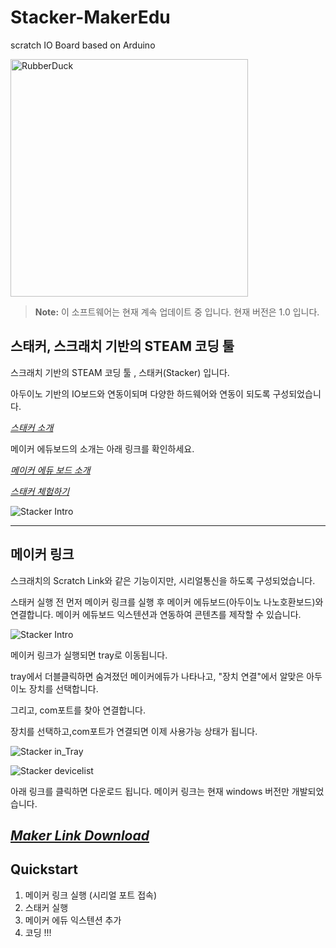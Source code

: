 # Stacker-MakerEdu
scratch IO Board based on Arduino

<img src="https://github.com/makezonefablab/Stacker-MakerEdu/blob/main/img/makeredu.png" width="380px" title="메이커 에듀 " alt="RubberDuck"></img><br/>

> **Note:** 이 소프트웨어는 현재 계속 업데이트 중 입니다. 현재 버전은 1.0 입니다.





## 스태커, 스크래치 기반의 STEAM 코딩 툴

스크래치 기반의 STEAM 코딩 툴 , 스태커(Stacker) 입니다.

아두이노 기반의 IO보드와 연동이되며 다양한 하드웨어와 연동이 되도록 구성되었습니다.

[*스태커 소개*](http://makezone.co.kr/blog/2021/01/01/%ec%8a%a4%ed%81%ac%eb%9e%98%ec%b9%98-%ea%b8%b0%eb%b0%98%ec%9d%98-sw-%ec%bd%94%eb%94%a9-%ed%88%b4-%ec%8a%a4%ed%83%9c%ec%bb%a4-stacker/)



메이커 에듀보드의 소개는 아래 링크를 확인하세요.

[*메이커 에듀 보드 소개*](http://makezone.co.kr/blog/2018/10/25/%eb%88%84%ea%b5%ac%eb%82%98-%ec%93%b0%eb%8a%94-%eb%a9%94%ec%9d%b4%ed%81%ac-%ec%97%90%eb%93%80make-edu-%eb%b3%b4%eb%93%9c/)



[*스태커 체험하기*](https://stacker.fun)

![Stacker Intro](https://github.com/makezonefablab/Stacker-MakerEdu/blob/main/img/stacker.png)  


---------------------------------------

## 메이커 링크

스크래치의 Scratch Link와 같은 기능이지만, 시리얼통신을 하도록 구성되었습니다.

스태커 실행 전 먼저 메이커 링크를 실행 후 메이커 에듀보드(아두이노 나노호환보드)와 연결합니다. 메이커 에듀보드 익스텐션과 연동하여 콘텐츠를 제작할 수 있습니다.

![Stacker Intro](https://github.com/makezonefablab/Stacker-MakerEdu/blob/main/img/makerlink.png)  


메이커 링크가 실행되면 tray로 이동됩니다.

tray에서 더블클릭하면 숨겨졌던 메이커에듀가 나타나고, "장치 연결"에서 알맞은 아두이노 장치를 선택합니다.

그리고, com포트를 찾아 연결합니다.

장치를 선택하고,com포트가 연결되면 이제 사용가능 상태가 됩니다.


![Stacker in_Tray](https://github.com/makezonefablab/Stacker-MakerEdu/blob/main/img/tray.png) 

![Stacker devicelist](https://github.com/makezonefablab/Stacker-MakerEdu/blob/main/img/devicelist.png)  


아래 링크를 클릭하면 다운로드 됩니다. 메이커 링크는 현재 windows 버전만 개발되었습니다.

## [*Maker Link Download*](http://naver.me/F9QWKdOv)


## Quickstart

1. 메이커 링크 실행 (시리얼 포트 접속)
2. 스태커 실행
3. 메이커 에듀 익스텐션 추가
4. 코딩 !!!
